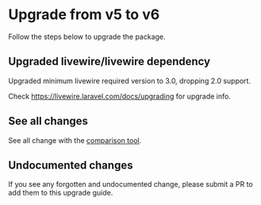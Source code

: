 # Upgrade from v5 to v6

Follow the steps below to upgrade the package.

## Upgraded livewire/livewire dependency

Upgraded minimum livewire required version to 3.0, dropping 2.0 support.

Check https://livewire.laravel.com/docs/upgrading for upgrade info.

## See all changes

See all change with the [comparison tool](https://github.com/Okipa/laravel-table/compare/5.0.0...6.0.0).

## Undocumented changes

If you see any forgotten and undocumented change, please submit a PR to add them to this upgrade guide.
